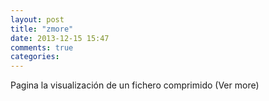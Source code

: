 ```yaml
---
layout: post
title: "zmore"
date: 2013-12-15 15:47
comments: true
categories: 
---
```

Pagina la visualización de un fichero comprimido (Ver more)

